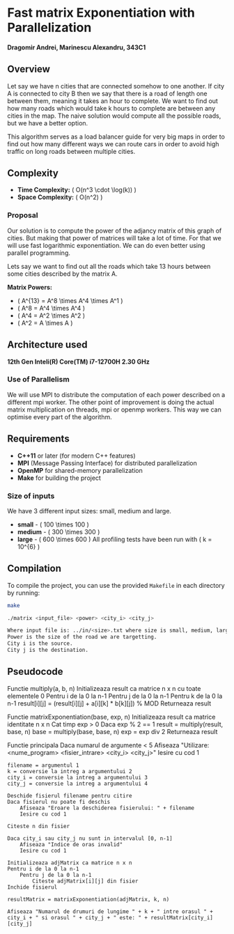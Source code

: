# Fast matrix Exponentiation with Parallelization

#### Dragomir Andrei, Marinescu Alexandru, 343C1

## Overview

Let say we have n cities that are connected somehow to one another. If city A is connected to city B then we say that there is a road of length one between them, meaning it takes an hour to complete. We want to find out how many roads which would take k hours to complete are between any cities in the map. The naive solution would compute all the possible roads, but we have a better option.

This algorithm serves as a load balancer guide for very big maps in order to find out how many different ways we can route cars in order to avoid high traffic on long roads between multiple cities.

## Complexity

- **Time Complexity:** \( O(n^3 \cdot \log(k)) \)
- **Space Complexity:** \( O(n^2) \)

### Proposal

Our solution is to compute the power of the adjancy matrix of this graph of cities. But making that power of matrices will take a lot of time. For that we will use fast logarithmic exponentiation. We can do even better using parallel programming.

Lets say we want to find out all the roads which take 13 hours between some cities described by the matrix A.

**Matrix Powers:**

- \( A^{13} = A^8 \times A^4 \times A^1 \)
- \( A^8 = A^4 \times A^4 \)
- \( A^4 = A^2 \times A^2 \)
- \( A^2 = A \times A \)

## Architecture used

**12th Gen Inteli(R) Core(TM) i7-12700H 2.30 GHz**

### Use of Parallelism

We will use MPI to distribute the computation of each power described on a different mpi worker. The other point of improvement is doing the actual matrix multiplication on threads, mpi or openmp workers. This way we can optimise every part of the algorithm.

## Requirements

- **C++11** or later (for modern C++ features)
- **MPI** (Message Passing Interface) for distributed parallelization
- **OpenMP** for shared-memory parallelization
- **Make** for building the project

### Size of inputs

We have 3 different input sizes: small, medium and large.

- **small** - \( 100 \times 100 \)
- **medium** - \( 300 \times 300 \)
- **large** - \( 600 \times 600 \)
  All profiling tests have been run with \( k = 10^{6} \)

## Compilation

To compile the project, you can use the provided `Makefile` in each directory by running:

```bash
make
```

```bash
./matrix <input_file> <power> <city_i> <city_j>
```

```bash
Where input file is: ../in/<size>.txt where size is small, medium, large.
Power is the size of the road we are targetting.
City i is the source.
City j is the destination.
```

## Pseudocode

Functie multiply(a, b, n)
    Initializeaza result ca matrice n x n cu toate elementele 0
    Pentru i de la 0 la n-1
        Pentru j de la 0 la n-1
            Pentru k de la 0 la n-1
                result[i][j] = (result[i][j] + a[i][k] * b[k][j]) % MOD
    Returneaza result

Functie matrixExponentiation(base, exp, n)
    Initializeaza result ca matrice identitate n x n
    Cat timp exp > 0
        Daca exp % 2 == 1
            result = multiply(result, base, n)
        base = multiply(base, base, n)
        exp = exp div 2
    Returneaza result

Functie principala
    Daca numarul de argumente < 5
        Afiseaza "Utilizare: <nume_program> <fisier_intrare> <putere> <city_i> <city_j>"
        Iesire cu cod 1

    filename = argumentul 1
    k = conversie la intreg a argumentului 2
    city_i = conversie la intreg a argumentului 3
    city_j = conversie la intreg a argumentului 4

    Deschide fisierul filename pentru citire
    Daca fisierul nu poate fi deschis
        Afiseaza "Eroare la deschiderea fisierului: " + filename
        Iesire cu cod 1

    Citeste n din fisier

    Daca city_i sau city_j nu sunt in intervalul [0, n-1]
        Afiseaza "Indice de oras invalid"
        Iesire cu cod 1

    Initializeaza adjMatrix ca matrice n x n
    Pentru i de la 0 la n-1
        Pentru j de la 0 la n-1
            Citeste adjMatrix[i][j] din fisier
    Inchide fisierul

    resultMatrix = matrixExponentiation(adjMatrix, k, n)

    Afiseaza "Numarul de drumuri de lungime " + k + " intre orasul " + city_i + " si orasul " + city_j + " este: " + resultMatrix[city_i][city_j]